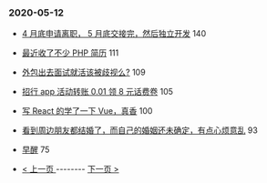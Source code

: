 ### 2020-05-12 
- [4 月底申请离职， 5 月底交接完，然后独立开发](https://www.v2ex.com/t/670837) 140
- [最近收了不少 PHP 简历](https://www.v2ex.com/t/670700) 111
- [外包出去面试就活该被歧视么?](https://www.v2ex.com/t/670753) 109
- [招行 app 活动转账 0.01 领 8 元话费卷](https://www.v2ex.com/t/670741) 105
- [写 React 的学了一下 Vue，真香](https://www.v2ex.com/t/670771) 100
- [看到周边朋友都结婚了，而自己的婚姻还未确定，有点心烦意乱](https://www.v2ex.com/t/670813) 93
- [早醒](https://www.v2ex.com/t/670782) 75 

- [ < 上一页 ](https://github.com/able8/v2ex-hot-record/blob/master/2020-05-11.md) -------- [ 下一页 > ](https://github.com/able8/v2ex-hot-record/blob/master/2020-05-13.md)